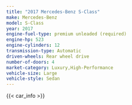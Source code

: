 ```yaml
---
title: "2017 Mercedes-Benz S-Class"
make: Mercedes-Benz
model: S-Class
year: 2017
engine-fuel-type: premium unleaded (required)
engine-hp: 523
engine-cylinders: 12
transmission-type: Automatic
driven-wheels: Rear wheel drive
number-of-doors: 4
market-category: Luxury,High-Performance
vehicle-size: Large
vehicle-style: Sedan
---
```


{{< car_info >}}

